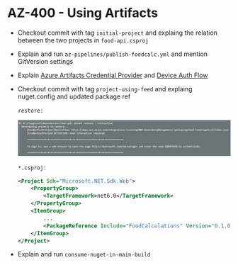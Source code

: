 # AZ-400 - Using Artifacts

- Checkout commit with tag `initial-project` and explaing the relation between the two projects in `food-api.csproj`
- Explain and run `az-pipelines/publish-foodcalc.yml` and mention GitVersion settings
- Explain [Azure Artifacts Credential Provider](https://github.com/microsoft/artifacts-credprovider) and [Device Auth Flow](https://docs.microsoft.com/en-us/azure/active-directory/develop/v2-oauth2-device-code)
- Checkout commit with tag `project-using-feed` and explaing nuget.config and updated package ref

    `restore:`
    
    ![restore-interactive](_images/restore-interactive.jpg)

    `*.csproj:`
    ```xml
    <Project Sdk="Microsoft.NET.Sdk.Web">
        <PropertyGroup>
            <TargetFramework>net6.0</TargetFramework>
        </PropertyGroup>
        <ItemGroup>
            ...
            <PackageReference Include="FoodCalculations" Version="0.1.0" /> 
        </ItemGroup>
    </Project>
    ```
- Explain and run `consume-nuget-in-main-build`
